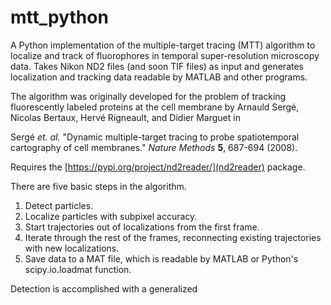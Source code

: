 # mtt_python

A Python implementation of the multiple-target tracing (MTT) algorithm to localize and track of fluorophores in temporal super-resolution microscopy data. Takes Nikon ND2 files (and soon TIF files) as input and generates localization and tracking data readable by MATLAB and other programs.

The algorithm was originally developed for the problem of tracking fluorescently labeled proteins at the cell membrane by Arnauld Sergé, Nicolas Bertaux, Hervé Rigneault, and Didier Marguet in

Sergé *et. al.* "Dynamic multiple-target tracing to probe spatiotemporal cartography of cell membranes." *Nature Methods* **5**, 687-694 (2008).

Requires the [https://pypi.org/project/nd2reader/](nd2reader) package.

There are five basic steps in the algorithm.
1. Detect particles.
2. Localize particles with subpixel accuracy.
3. Start trajectories out of localizations from the first frame.
4. Iterate through the rest of the frames, reconnecting existing trajectories with new localizations.
5. Save data to a MAT file, which is readable by MATLAB or Python's scipy.io.loadmat function.

Detection is accomplished with a generalized
